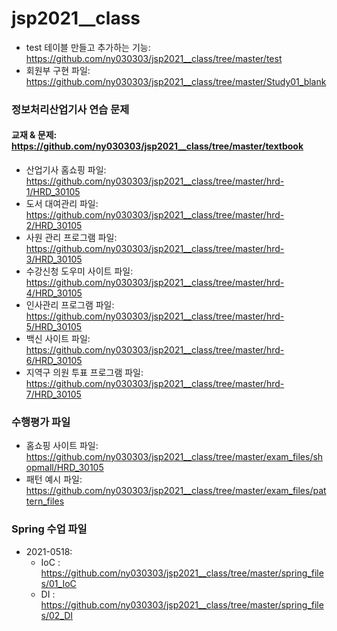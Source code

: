 # jsp2021__class

* test 테이블 만들고 추가하는 기능: https://github.com/ny030303/jsp2021__class/tree/master/test
* 회원부 구현 파일: https://github.com/ny030303/jsp2021__class/tree/master/Study01_blank

### 정보처리산업기사 연습 문제
#### 교재 & 문제: https://github.com/ny030303/jsp2021__class/tree/master/textbook

* 산업기사 홈쇼핑 파일: https://github.com/ny030303/jsp2021__class/tree/master/hrd-1/HRD_30105
* 도서 대여관리 파일: https://github.com/ny030303/jsp2021__class/tree/master/hrd-2/HRD_30105
* 사원 관리 프로그램 파일: https://github.com/ny030303/jsp2021__class/tree/master/hrd-3/HRD_30105
* 수강신청 도우미 사이트 파일: https://github.com/ny030303/jsp2021__class/tree/master/hrd-4/HRD_30105
* 인사관리 프로그램 파일: https://github.com/ny030303/jsp2021__class/tree/master/hrd-5/HRD_30105
* 백신 사이트 파일: https://github.com/ny030303/jsp2021__class/tree/master/hrd-6/HRD_30105
* 지역구 의원 투표 프로그램 파일: https://github.com/ny030303/jsp2021__class/tree/master/hrd-7/HRD_30105

### 수행평가 파일
* 홈쇼핑 사이트 파일: https://github.com/ny030303/jsp2021__class/tree/master/exam_files/shopmall/HRD_30105
* 패턴 예시 파일: https://github.com/ny030303/jsp2021__class/tree/master/exam_files/pattern_files

### Spring 수업 파일
* 2021-0518: 
    * IoC : https://github.com/ny030303/jsp2021__class/tree/master/spring_files/01_IoC
    * DI : https://github.com/ny030303/jsp2021__class/tree/master/spring_files/02_DI